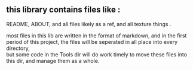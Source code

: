 this library contains files like :  
---
README, ABOUT, and all files likely as a ref, and all texture things .  

most files in this lib are written in the format of markdown, and in the first   
period of this project, the files will be seperated in all place into every directory,  
but some code in the Tools dir will do work timely to move these files into   
this dir, and manage them as a whole. 